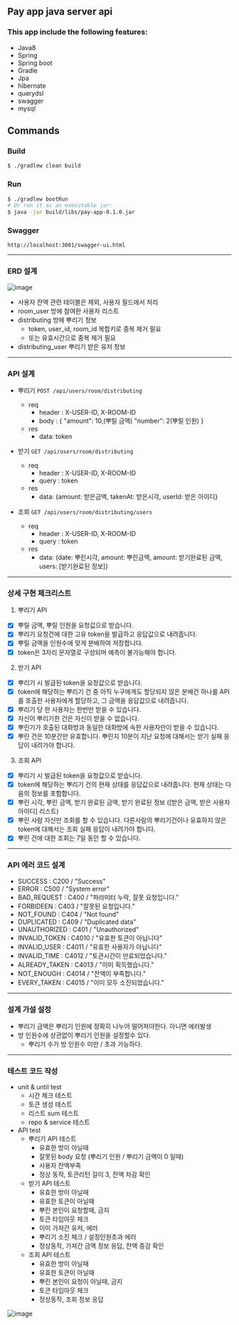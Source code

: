 ## Pay app java server api

### This app include the following features:

- Java8
- Spring
- Spring boot
- Gradle
- Jpa
- hibernate
- querydsl
- swagger
- mysql

## Commands

### Build

```zsh
$ ./gradlew clean build
```

### Run

```zsh
$ ./gradlew bootRun
# Or run it as an executable jar:
$ java -jar build/libs/pay-app-0.1.0.jar
```

### Swagger
```
http://localhost:3001/swagger-ui.html
```

---
### ERD 설계
![image](https://user-images.githubusercontent.com/5827617/85914096-3b12e580-b875-11ea-8953-f0ad162e1370.png)
- 사용자 잔액 관련 테이블은 제외, 사용자 필드에서 처리
- room_user 방에 참여한 사용자 리스트
- distributing 방에 뿌리기 정보
  - token, user_id, room_id 복합키로 중복 제거 필요
  - 또는 유효시간으로 중복 제거 필요
- distributing_user 뿌리기 받은 유저 정보
---

### API 설계
- 뿌리기 `POST /api/users/room/distributing`
  - req 
      - header : X-USER-ID, X-ROOM-ID 
      - body : {
                 "amount": 10,(뿌릴 금액) 
                 "number": 2(뿌릴 인원)
               }
  - res
      - data: token               

- 받기 `GET /api/users/room/distributing`
    - req 
        - header : X-USER-ID, X-ROOM-ID
        - query : token
    - res
        - data: {amount: 받은금액, takenAt: 받은시각, userId: 받은 아이디} 
  
- 조회 `GET /api/users/room/distributing/users`
    - req 
        - header : X-USER-ID, X-ROOM-ID
         - query : token
    - res
        - data: {date: 뿌린시각, amount: 뿌린금액, amount: 받기완료된 금액, users: [받기완료된 정보]}

---

### 상세 구현 체크리스트
1. 뿌리기 API
 - [x] 뿌릴 금액, 뿌릴 인원을 요청값으로 받습니다.
 - [x] 뿌리기 요청건에 대한 고유 token을 발급하고 응답값으로 내려줍니다.
  - [x] 뿌릴 금액을 인원수에 맞게 분배하여 저장합니다. 
 - [x] token은 3자리 문자열로 구성되며 예측이 불가능해야 합니다.
2. 받기 API
 - [x] 뿌리기 시 발급된 token을 요청값으로 받습니다.
 - [x] token에 해당하는 뿌리기 건 중 아직 누구에게도 할당되지 않은 분배건 하나를 API를 호출한 사용자에게 할당하고, 그 금액을 응답값으로 내려줍니다.
 - [x] 뿌리기 당 한 사용자는 한번만 받을 수 있습니다.
 - [x] 자신이 뿌리기한 건은 자신이 받을 수 없습니다.
 - [x] 뿌린기가 호출된 대화방과 동일한 대화방에 속한 사용자만이 받을 수 있습니다.
 - [x] 뿌린 건은 10분간만 유효합니다. 뿌린지 10분이 지난 요청에 대해서는 받기 실패 응답이 내려가야 합니다.
3. 조회 API
 - [x] 뿌리기 시 발급된 token을 요청값으로 받습니다.
 - [x] token에 해당하는 뿌리기 건의 현재 상태를 응답값으로 내려줍니다. 현재 상태는 다음의 정보를 포함합니다.
 - [x] 뿌린 시각, 뿌린 금액, 받기 완료된 금액, 받기 완료된 정보 ([받은 금액, 받은 사용자 아이디] 리스트)
 - [x] 뿌린 사람 자신만 조회를 할 수 있습니다. 다른사람의 뿌리기건이나 유효하지 않은 token에 대해서는 조회 실패 응답이 내려가야 합니다.
 - [x] 뿌린 건에 대한 조회는 7일 동안 할 수 있습니다.
 
---

### API 에러 코드 설계
- SUCCESS : C200 /  "Success"
- ERROR : C500 /  "System error"
- BAD_REQUEST : C400 /  "파라미터 누락, 잘못 요청입니다."
- FORBIDEEN : C403 /  "잘못된 요청입니다."
- NOT_FOUND : C404 /  "Not found"
- DUPLICATED : C409 /  "Duplicated data"
- UNAUTHORIZED : C401 /  "Unauthorized"
- INVALID_TOKEN : C4010 /  "유효한 토큰이 아닙니다"
- INVALID_USER : C4011 /  "유효한 사용자가 아닙니다"
- INVALID_TIME : C4012 /  "토큰시간이 만료되었습니다."
- ALREADY_TAKEN : C4013 /  "이미 획득했습니다."
- NOT_ENOUGH : C4014 /  "잔액이 부족합니다."
- EVERY_TAKEN : C4015 / "이미 모두 소진되었습니다."

---

### 설계 가설 설정
- 뿌리기 금액은 뿌리기 인원에 정확히 나누어 떨어져야한다. 아니면 에러발생
- 방 인원수에 상관없이 뿌리기 인원을 설정할수 있다. 
  - 뿌리기 수가 방 인원수 미만 / 초과 가능하다.  
  
---

### 테스트 코드 작성
- unit & until test
  - 시간 체크 테스트
  - 토큰 생성 테스트
  - 리스트 sum 테스트
  - repo & service 테스트
- API test
  - 뿌리기 API 테스트 
     - 유효한 방이 아닐때
     - 잘못된 body 요청 (뿌리기 인원 / 뿌리기 금액이 0 일때)
     - 사용자 잔액부족
     - 정상 동작, 토큰리턴 길이 3, 잔액 차감 확인
  - 받기 API 테스트
     - 유효한 방이 아닐때
     - 유효한 토큰이 아닐때
     - 뿌린 본인이 요청할때, 금지
     - 토큰 타임아웃 체크
     - 이미 가져간 유저, 에러
     - 뿌리기 소진 체크 / 설정인원초과 에러
     - 정상동작, 가져간 금액 정보 응답, 잔액 증감 확인     
  - 조회 API 테스트
     - 유효한 방이 아닐때
     - 유효한 토큰이 아닐때
     - 뿌린 본인이 요청이 아닐때, 금지
     - 토큰 타임아웃 체크
     - 정상동작, 조회 정보 응답
     
 ![image](https://user-images.githubusercontent.com/5827617/85914470-00ab4780-b879-11ea-99b3-40c508b0c14b.png)
